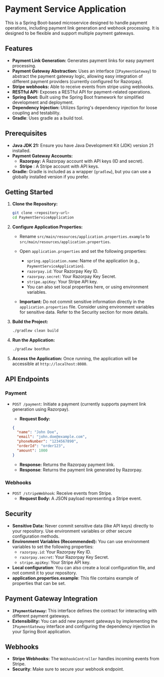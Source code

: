 # Payment Service Application

This is a Spring Boot-based microservice designed to handle payment operations, including payment link generation and webhook processing. It is designed to be flexible and support multiple payment gateways.

## Features

*   **Payment Link Generation:**  Generates payment links for easy payment processing.
*   **Payment Gateway Abstraction:**  Uses an interface (`IPaymentGateway`) to abstract the payment gateway logic, allowing easy integration of different payment providers (currently configured for Razorpay).
* **Stripe webhooks:** Able to receive events from stripe using webhooks.
*   **RESTful API:** Exposes a RESTful API for payment-related operations.
*   **Spring Boot:** Built using the Spring Boot framework for simplified development and deployment.
*   **Dependency Injection:** Utilizes Spring's dependency injection for loose coupling and testability.
* **Gradle**: Uses gradle as a build tool.

## Prerequisites

*   **Java JDK 21:** Ensure you have Java Development Kit (JDK) version 21 installed.
*   **Payment Gateway Accounts:**
    *   **Razorpay:** A Razorpay account with API keys (ID and secret).
    *   **Stripe** : A Stripe account with API keys.
* **Gradle:** Gradle is included as a wrapper (`gradlew`), but you can use a globally installed version if you prefer.

## Getting Started

1.  **Clone the Repository:**

    ```bash
    git clone <repository-url>
    cd PaymentServiceApplication
    ```

2.  **Configure Application Properties:**

    *   Rename `src/main/resources/application.properties.example` to `src/main/resources/application.properties`.
    *   Open `application.properties` and set the following properties:
        *   `spring.application.name`: Name of the application (e.g., `PaymentServiceApplication`).
        *   `razorpay.id`: Your Razorpay Key ID.
        *   `razorpay.secret`: Your Razorpay Key Secret.
        * `stripe.apiKey`: Your Stripe API key.
        * You can also set local properties here, or using environment variables.

    * **Important:** Do not commit sensitive information directly in the `application.properties` file. Consider using environment variables for sensitive data. Refer to the Security section for more details.
3.  **Build the Project:**

    ```bash
    ./gradlew clean build
    ```

4.  **Run the Application:**

    ```bash
    ./gradlew bootRun
    ```

5.  **Access the Application:** Once running, the application will be accessible at `http://localhost:8080`.

## API Endpoints

### Payment

*   `POST /payment`: Initiate a payment (currently supports payment link generation using Razorpay).
    *   **Request Body:**

    ```json
    {
      "name": "John Doe",
      "email": "john.doe@example.com",
      "phoneNumber": "1234567890",
      "orderId": "order123",
      "amount": 1000
    }
    ```

    *   **Response:** Returns the Razorpay payment link.
    * **Response**: Returns the payment link generated by Razorpay.

### Webhooks

*   `POST /stripeWebhook`: Receive events from Stripe.
    *   **Request Body:** A JSON payload representing a Stripe event.

## Security

*   **Sensitive Data:** Never commit sensitive data (like API keys) directly to your repository. Use environment variables or other secure configuration methods.
*   **Environment Variables (Recommended):** You can use environment variables to set the following properties:
    *   `razorpay.id`: Your Razorpay Key ID.
    *   `razorpay.secret`: Your Razorpay Key Secret.
    * `stripe.apiKey`: Your Stripe API key.
* **Local configuration**: You can also create a local configuration file, and not commit it to your repository.
* **application.properties.example**: This file contains example of properties that can be set.
## Payment Gateway Integration

*   **`IPaymentGateway`:** This interface defines the contract for interacting with different payment gateways.
*   **Extensibility:** You can add new payment gateways by implementing the `IPaymentGateway` interface and configuring the dependency injection in your Spring Boot application.

## Webhooks

*   **Stripe Webhooks:** The `WebhookController` handles incoming events from Stripe.
* **Security**: Make sure to secure your webhook endpoint.

